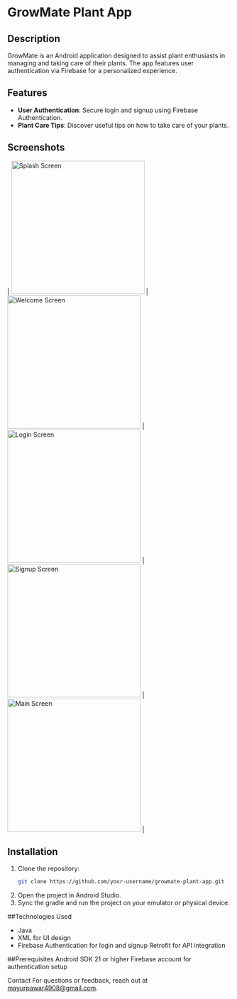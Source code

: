 # GrowMate Plant App

## Description
GrowMate is an Android application designed to assist plant enthusiasts in managing and taking care of their plants. The app features user authentication via Firebase for a personalized experience.

## Features
- **User Authentication**: Secure login and signup using Firebase Authentication.
- **Plant Care Tips**: Discover useful tips on how to take care of your plants.


## Screenshots

| <img src="https://github.com/mayurpawar17/GrowMate-plant-app/blob/main/java_app/GrowMate%20app%20Screenshots/SplashScreen.png" alt="Splash Screen" width="300"/> |
<img src="https://github.com/mayurpawar17/GrowMate-plant-app/blob/main/java_app/GrowMate%20app%20Screenshots/WelcomScreen.png" alt="Welcome Screen" width="300"/> |
<img src="https://github.com/mayurpawar17/GrowMate-plant-app/blob/main/java_app/GrowMate%20app%20Screenshots/LoginScreen.png" alt="Login Screen" width="300"/> |
<img src="https://github.com/mayurpawar17/GrowMate-plant-app/blob/main/java_app/GrowMate%20app%20Screenshots/SignUp.png" alt="Signup Screen" width="300"/> |
<img src="https://github.com/mayurpawar17/GrowMate-plant-app/blob/main/java_app/GrowMate%20app%20Screenshots/Main%20Screen.png" alt="Main Screen" width="300"/> |

## Installation
1. Clone the repository:
   ```bash
   git clone https://github.com/your-username/growmate-plant-app.git
2. Open the project in Android Studio.
3. Sync the gradle and run the project on your emulator or physical device.

##Technologies Used
- Java
- XML for UI design
- Firebase Authentication for login and signup
Retrofit for API integration

##Prerequisites
Android SDK 21 or higher
Firebase account for authentication setup


Contact
For questions or feedback, reach out at mayurpawar4908@gmail.com.
